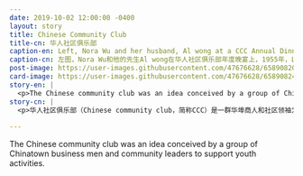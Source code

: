 ```yaml
---
date: 2019-10-02 12:00:00 -0400
layout: story
title: Chinese Community Club
title-cn: 华人社区俱乐部
caption-en: Left, Nora Wu and her husband, Al wong at a CCC Annual Dinner, 1955, Courtesy of Lung Chin; Right, CCC sponsored basketball team jacket, ca. 1960, Courtesy of Tim Tsang, Museum of Chinese in America (MOCA) Collection
caption-cn: 左图，Nora Wu和他的先生Al wong在华人社区俱乐部年度晚宴上，1955年，Lung Chin捐赠；右图，由华人社区俱乐部支持的篮球队夹克衫，大约1960年，Tim Tsang捐赠，美国华人博物馆（MOCA）馆藏
post-image: https://user-images.githubusercontent.com/47676628/65890820-885b3880-e371-11e9-81c2-80fca626f06f.jpg
card-image: https://user-images.githubusercontent.com/47676628/65890824-8d1fec80-e371-11e9-9639-7539efa220c1.jpg
story-en: |
  <p>The Chinese community club was an idea conceived by a group of Chinatown business men and community leaders to support youth activities.  The group was officially started in May of 1945 with one of the main goals being to raise $300,000 in five years in order to erect a community and recreation center in Chinatown.  The club’s membership and sponsored activities were limited to males only; it is unclear whether this policy changed as the organization evolved.  The club went on to sponsor many of the teams that were active through the Church of All Nations.  They began sponsors of the “Chinatown Midgets” basketball team after they famously won the Police Athletic League championship midget basketball tournament in 1945 after a 25 game winning streak.</p>
story-cn: |
  <p>华人社区俱乐部（Chinese community club，简称CCC）是一群华埠商人和社区领袖为支持青年活动而构想出来的。该组织于1945年5月正式成立，其主要目标之一是在五年内筹集30万美元，在唐人街建立一个社区和娱乐中心。该俱乐部的会员以及所赞助的活动仅限男性参加；目前尚不清楚这一政策是否有随着组织的发展而变化。该组织后来赞助了许多活跃在万国教会的球队。在唐人街矮人队经历25连胜而赢得1945年纽约警署体育联盟矮人篮球冠军赛而声名大涨后，华人社区俱乐部（CCC）开始了对他们的资助。</p>
  
---
```

The Chinese community club was an idea conceived by a group of Chinatown business men and community leaders to support youth activities.
